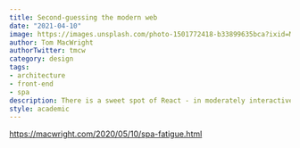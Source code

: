 ```yaml
---
title: Second-guessing the modern web
date: "2021-04-10"
image: https://images.unsplash.com/photo-1501772418-b33899635bca?ixid=MnwxMjA3fDB8MHxwaG90by1wYWdlfHx8fGVufDB8fHx8&ixlib=rb-1.2.1&auto=format&fit=crop&w=1650&q=80
author: Tom MacWright
authorTwitter: tmcw
category: design
tags:
- architecture
- front-end
- spa
description: There is a sweet spot of React - in moderately interactive interfaces..
style: academic
---
```

https://macwright.com/2020/05/10/spa-fatigue.html
